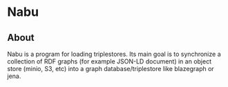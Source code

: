 # Nabu

## About

Nabu is a program for loading triplestores.  Its main goal is to synchronize a collection 
of RDF graphs (for example JSON-LD document) in an object store (minio, S3, etc) into a 
graph database/triplestore like blazegraph or jena.
  
